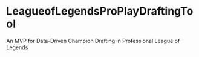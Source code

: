 # LeagueofLegendsProPlayDraftingTool
 An MVP for Data-Driven Champion Drafting in Professional League of Legends
